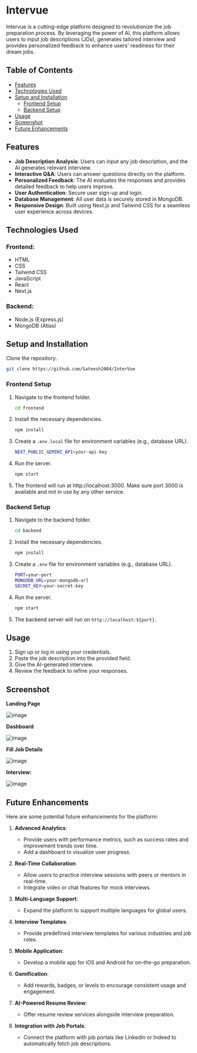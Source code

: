 

# Intervue

Intervue is a cutting-edge platform designed to revolutionize the job preparation process. By leveraging the power of AI, this platform allows users to input job descriptions (JDs), generates tailored interview and provides personalized feedback to enhance users' readiness for their dream jobs.

## Table of Contents
- [Features](#features)
- [Technologies Used](#technologies-used)
- [Setup and Installation](#setup-and-installation)
  - [Frontend Setup](#frontend-setup)
  - [Backend Setup](#backend-setup)
- [Usage](#usage)
- [Screenshot](#screenshot)
- [Future Enhancements](#future-enhancements)

## Features

- **Job Description Analysis**: Users can input any job description, and the AI generates relevant interview.
- **Interactive Q&A**: Users can answer questions directly on the platform.
- **Personalized Feedback**: The AI evaluates the responses and provides detailed feedback to help users improve.
- **User Authentication**: Secure user sign-up and login.
- **Database Management**: All user data is securely stored in MongoDB.
- **Responsive Design**: Built using Next.js and Tailwind CSS for a seamless user experience across devices.

## Technologies Used

### Frontend:
- HTML
- CSS
- Tailwind CSS
- JavaScript
- React
- Next.js

### Backend:
- Node.js (Express.js)
- MongoDB (Atlas)

## Setup and Installation
Clone the repository.
   ```bash
   git clone https://github.com/Sateesh2004/InterVue
   ```

### Frontend Setup

1. Navigate to the frontend folder.
   ```bash
   cd frontend
   ```
2. Install the necessary dependencies.
   ```bash
   npm install
   ```
3. Create a `.env.local` file for environment variables (e.g., database URL).
   ```bash
   NEXT_PUBLIC_GEMINI_API=your-api-key
   ```
4. Run the server.
   ```bash
   npm start
   ```
5. The frontend will run at http://localhost:3000. Make sure port 3000 is available and not in use by any other service.

### Backend Setup

1. Navigate to the backend folder.
   ```bash
   cd backend
   ```
2. Install the necessary dependencies.
   ```bash
   npm install
   ```
3. Create a `.env` file for environment variables (e.g., database URL).
   ```bash
   PORT=your-port
   MONGODB_URL=your-mongodb-url
   SECRET_KEY=your-secret-key
   ```
4. Run the server.
   ```bash
   npm start
   ```
5. The backend server will run on `http://localhost:${port}`.

## Usage

1. Sign up or log in using your credentials.
2. Paste the job description into the provided field.
3. Give the AI-generated interview.
4. Review the feedback to refine your responses.

## Screenshot

**Landing Page**

![image](https://github.com/user-attachments/assets/b88e6040-b4b6-4c16-96ac-e1bfbe0cf39d)

**Dashboard**

![image](https://github.com/user-attachments/assets/14a43924-fe63-4138-b514-20dc651f7e9a)

**Fill Job Details**

![image](https://github.com/user-attachments/assets/5107d4b8-442f-49cf-bc31-b2ea09afe8d8)

**Interview:**

![image](https://github.com/user-attachments/assets/add8304c-9d05-4449-b03f-991e56744e74)


## Future Enhancements

Here are some potential future enhancements for the platform:

1. **Advanced Analytics**:
   - Provide users with performance metrics, such as success rates and improvement trends over time.
   - Add a dashboard to visualize user progress.

2. **Real-Time Collaboration**:
   - Allow users to practice interview sessions with peers or mentors in real-time.
   - Integrate video or chat features for mock interviews.

3. **Multi-Language Support**:
   - Expand the platform to support multiple languages for global users.

4. **Interview Templates**:
   - Provide predefined interview templates for various industries and job roles.

5. **Mobile Application**:
   - Develop a mobile app for iOS and Android for on-the-go preparation.

6. **Gamification**:
   - Add rewards, badges, or levels to encourage consistent usage and engagement.

7. **AI-Powered Resume Review**:
   - Offer resume review services alongside interview preparation.

8. **Integration with Job Portals**:
   - Connect the platform with job portals like LinkedIn or Indeed to automatically fetch job descriptions.

